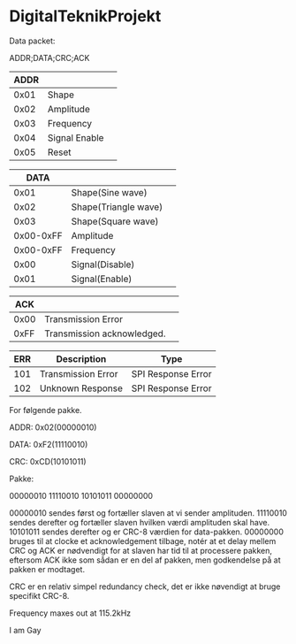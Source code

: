 # DigitalTeknikProjekt

Data packet:

ADDR;DATA;CRC;ACK

| ADDR |               |      |
| ---- | ------------- | ---- |
| 0x01 | Shape         |      |
| 0x02 | Amplitude     |      |
| 0x03 | Frequency     |      |
| 0x04 | Signal Enable |      |
| 0x05 | Reset         |      |

| DATA      |                      |      |
| --------- | -------------------- | ---- |
| 0x01      | Shape(Sine wave)     |      |
| 0x02      | Shape(Triangle wave) |      |
| 0x03      | Shape(Square wave)   |      |
| 0x00-0xFF | Amplitude            |      |
| 0x00-0xFF | Frequency            |      |
| 0x00      | Signal(Disable)      |      |
| 0x01      | Signal(Enable)       |      |

| ACK  |                            |      |
| ---- | -------------------------- | ---- |
| 0x00 | Transmission Error         |      |
| 0xFF | Transmission acknowledged. |      |

| ERR  | Description        | Type               |
| ---- | ------------------ | ------------------ |
| 101  | Transmission Error | SPI Response Error |
| 102  | Unknown Response   | SPI Response Error |





For følgende pakke.

ADDR: 0x02(00000010)

DATA: 0xF2(11110010)

CRC: 0xCD(10101011)

Pakke:

00000010 11110010 10101011 00000000

00000010 sendes først og fortæller slaven at vi sender amplituden.
11110010 sendes derefter og fortæller slaven hvilken værdi amplituden skal have.
10101011 sendes derefter og er CRC-8 værdien for data-pakken.
00000000 bruges til at clocke et acknowledgement tilbage, notér at et delay mellem CRC og ACK er nødvendigt for at slaven har tid til at processere pakken, eftersom ACK ikke som sådan er en del af pakken, men godkendelse på at pakken er modtaget.

CRC er en relativ simpel redundancy check, det er ikke nøvendigt at bruge specifikt CRC-8.

Frequency maxes out at 115.2kHz
 
 
 I am Gay
 

